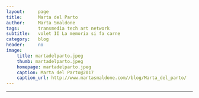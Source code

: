 ```yaml
---
layout:     page
title:      Marta del Parto
author:     Marta Smaldone
tags: 		transmedia tech art network
subtitle:  	volet II La memoria si fa carne
category:   blog
header:     no
image:
    title: martadelparto.jpeg
    thumb: martadelparto.jpeg
    homepage: martadelparto.jpeg
    caption: Marta del Parto@2017
    caption_url: http://www.martasmaldone.com//blog/Marta_del_parto/
---
```

<!-- Start Writing Below in Markdown -->



---


